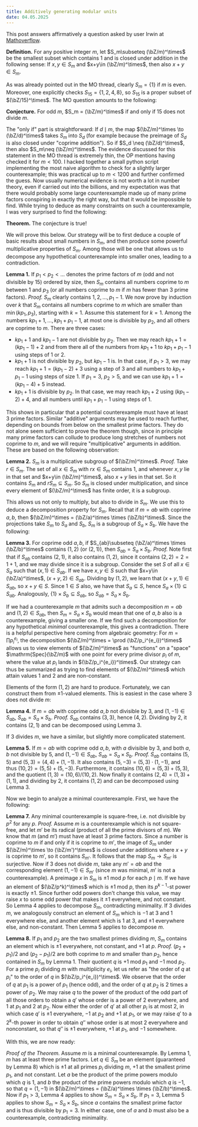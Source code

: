 ```yaml
---
title: Additively generating modular units
date: 04.05.2025
---
```


This post answers affirmatively a question asked by user Irwin at [Mathoverflow](https://mathoverflow.net/questions/491704).

**Definition.** For any positive integer $m$, let $S_m\subseteq (\bZ/m)^\times$ be the smallest subset which contains $1$ and is closed under addition in the following sense: If $x,y\in S_m$ and $x+y\in (\bZ/m)^\times$, then also $x+y\in S_m$.

As was already pointed out in the MO thread, clearly $S_m=\{1\}$ if $m$ is even. Moreover, one explicitly checks $S_{15}=\{1,2,4,8\}$, so $S_{15}$ is a proper subset of $(\bZ/15)^\times$. The MO question amounts to the following:

**Conjecture.** For odd $m$, $S_m = (\bZ/m)^\times$ if and only if $15$ does not divide $m$.

The "only if" part is straightforward: If $d\mid m$, the map $(\bZ/m)^\times \to (\bZ/d)^\times$ takes $S_m$ into $S_d$ (for example because the preimage of $S_d$ is also closed under "coprime addition"). So if $S_d \neq (\bZ/d)^\times$, then also $S_m\neq (\bZ/m)^\times$.
The evidence discussed for this statement in the MO thread is extremely thin, the OP mentions having checked it for $m<100$. I hacked together a small python script implementing the most naive algorithm to check for a slightly larger counterexample; this was practical up to $m<1200$ and further confirmed the guess. Now usually numerical evidence is not worth a lot in number theory, even if carried out into the billions, and my expectation was that there would probably some large counterexample made up of many prime factors conspiring in exactly the right way, but that it would be impossible to find. While trying to deduce as many constraints on such a counterexample, I was very surprised to find the following:

**Theorem.** The conjecture is true!

We will prove this below. Our strategy will be to first deduce a couple of basic results about small numbers in $S_m$, and then produce some powerful multiplicative properties of $S_m$. Among those will be one that allows us to decompose any hypothetical counterexample into smaller ones, leading to a contradiction.

**Lemma 1.** If $p_1 < p_2 < \ldots$ denotes the prime factors of $m$ (odd and not divisible by $15$) ordered by size, then $S_m$ contains all numbers coprime to $m$ between $1$ and $p_3$ (or all numbers coprime to $m$ if $m$ has fewer than $3$ prime factors).
*Proof.* $S_m$ clearly contains $1,2,\ldots,p_1-1$. We now prove by induction over $k$ that $S_m$ contains all numbers coprime to $m$ which are smaller than $\min(kp_1,p_3)$, starting with $k=1$. Assume this statement for $k=1$. Among the numbers $kp_1+1,\ldots,kp_1+p_1-1$, at most one is divisible by $p_2$, and all others are coprime to $m$. There are three cases:

- $kp_1+1$ and $kp_1-1$ are not divisible by $p_2$. Then we may reach $kp_1+1 = (kp_1-1)+2$ and from there all of the numbers from $kp_1+1$ to $kp_1+p_1-1$ using steps of $1$ or $2$.
- $kp_1+1$ is not divisible by $p_2$, but $kp_1-1$ is. In that case, if $p_1>3$, we may reach $kp_1+1 = (kp_1-2)+3$ using a step of $3$ and all numbers to $kp_1+p_1-1$ using steps of size $1$. If $p_1=3$, $p_2>5$, and we can use $kp_1+1 = (kp_1-4)+5$ instead.
- $kp_1+1$ is divisible by $p_2$. In that case, we may reach $kp_1+2$ using $(kp_1-2)+4$, and all numbers until $kp_1+p_1-1$ using steps of $1$.

This shows in particular that a potential counterexample must have at least $3$ prime factors. Similar "additive" arguments may be used to reach further, depending on bounds from below on the smallest prime factors. They do not alone seem sufficient to prove the theorem though, since in principle many prime factors can collude to produce long stretches of numbers not coprime to $m$, and we will require "multiplicative" arguments in addition. These are based on the following observation:

**Lemma 2.** $S_m$ is a multiplicative subgroup of $(\bZ/m)^\times$.
*Proof.* Take $r\in S_m$. The set of all $x\in S_m$ with $rx\in S_m$ contains $1$, and whenever $x,y$ lie in that set and $x+y\in (\bZ/m)^\times$, also $x+y$ lies in that set. So it contains $S_m$ and $rS_m\subseteq S_m$. So $S_m$ is closed under multiplication, and since every element of $(\bZ/m)^\times$ has finite order, it is a subgroup.

This allows us not only to multiply, but also to divide in $S_m$. We use this to deduce a decomposition property for $S_m$. Recall that if $m=ab$ with coprime $a,b$, then $(\bZ/m)^\times = (\bZ/a)^\times \times (\bZ/b)^\times$. Since the projections take $S_m$ to $S_a$ and $S_b$, $S_m$ is a subgroup of $S_a\times S_b$. We have the following:

**Lemma 3.** For coprime odd $a,b$, if $S_{ab}\subseteq (\bZ/a)^\times \times (\bZ/b)^\times$ contains $(1,2)$ (or $(2,1)$), then $S_{ab}=S_a\times S_b$.
*Proof.* Note first that if $S_{ab}$ contains $(2,1)$, it also contains $(1,2)$, since it contains $(2,2)=2=1+1$, and we may divide since it is a subgroup. Consider the set $S$ of all $x\in S_a$ such that $(x,1)\in S_{ab}$. If we have $x,y\in S$ such that $x+y\in (\bZ/a)^\times$, $(x+y,2)\in S_{ab}$. Dividing by $(1,2)$, we learn that $(x+y,1)\in S_{ab}$, so $x+y\in S$. Since $1\in S$ also, we have that $S_a\subseteq S$, hence $S_a\times \{1\}\subseteq S_{ab}$. Analogously, $\{1\}\times S_b\subseteq S_{ab}$, so $S_{ab}=S_a\times S_b$.

If we had a counterexample $m$ that admits such a decomposition $m=ab$ and $(1,2)\in S_{ab}$, then $S_m = S_a\times S_b$ would mean that one of $a,b$ also is a counterexample, giving a smaller one. If we find such a decomposition for any hypothetical *minimal* counterexample, this gives a contradiction. There is a helpful perspective here coming from algebraic geometry: For $m= \prod p_i^{e_i}$, the decomposition $(\bZ/m)^\times = \prod (\bZ/p_i^{e_i})^\times$ allows us to view elements of $(\bZ/m)^\times$ as "functions" on a "space" $\mathrm{Spec}(\bZ/m)$ with one point for every prime divisor $p_i$ of $m$, where the value at $p_i$ lands in $(\bZ/p_i^{e_i})^\times$. Our strategy can thus be summarized as trying to find elements of $(\bZ/m)^\times$ which attain values $1$ and $2$ and are non-constant.

Elements of the form $(1,2)$ are hard to produce. Fortunately, we can construct them from $\pm 1$-valued elements. This is easiest in the case where $3$ does not divide $m$:

**Lemma 4.** If $m=ab$ with coprime odd $a,b$ not divisible by $3$, and $(1,-1)\in S_{ab}$, $S_{ab}=S_a\times S_b$.
*Proof.* $S_{ab}$ contains $(3,3)$, hence $(4,2)$. Dividing by $2$, it contains $(2,1)$ and can be decomposed using Lemma 3.

If $3$ divides $m$, we have a similar, but slightly more complicated statement.

**Lemma 5.** If $m=ab$ with coprime odd $a,b$, with $a$ divisible by $3$, and both $a,b$ not divisible by $5$, and $(1,-1)\in S_{ab}$, $S_{ab} = S_a\times S_b$.
*Proof.* $S_{ab}$ contains $(5,5)$ and $(5,3) = (4,4)+(1,-1)$. It also contains $(5,-3)=(5,3)\cdot (1,-1)$, and thus $(10,2) = (5,5)+(5,-3)$. Furthermore, it contains $(10,6)=(5,3)+(5,3)$, and the quotient $(1,3) = (10,6)/(10,2)$. Now finally it contains $(2,4)=(1,3)+(1,1)$, and dividing by $2$, it contains $(1,2)$ and can be decomposed using Lemma 3.

Now we begin to analyze a minimal counterexample. First, we have the following:

**Lemma 7.** Any minimal counterexample is square-free, i.e. not divisible by $p^2$ for any $p$.
*Proof.* Assume $m$ is a counterexample which is not square-free, and let $m'$ be its radical (product of all the prime divisors of $m$). We know that $m$ (and $m'$) must have at least $3$ prime factors. Since a number is coprime to $m$ if and only if it is coprime to $m'$, the image of $S_m$ under $(\bZ/m)^\times \to (\bZ/m')^\times$ is closed under additions where $x+y$ is coprime to $m'$, so it contains $S_{m'}$. It follows that the map $S_m\to S_{m'}$ is surjective. Now if $3$ does not divide $m$, take any $m'=ab$ and the corresponding element $(1,-1)\in S_{m'}$ (since $m$ was minimal, $m'$ is not a counterexample). A preimage $x$ in $S_m$ is $\pm 1$ mod $p$ for each $p\mid m$. If we have an element of $(\bZ/p^k)^\times$ which is $\pm 1$ mod $p$, then its $p^{k-1}$-st power is exactly $\pm 1$. Since further odd powers don't change this value, we may raise $x$ to some odd power that makes it $\pm 1$ everywhere, and not constant. So Lemma 4 applies to decompose $S_m$, contradicting minimality. If $3$ divides $m$, we analogously construct an element of $S_m$ which is $-1$ at $3$ and $1$ everywhere else, and another element which is $1$ at $3$, and $\pm 1$ everywhere else, and non-constant. Then Lemma 5 applies to decompose $m$.

**Lemma 8.** If $p_1$ and $p_2$ are the two smallest primes dividing $m$, $S_m$ contains an element which is $\pm 1$ everywhere, not constant, and $+1$ at $p$.
*Proof.* $(p_2+p_1)/2$ and $(p_2-p_1)/2$ are both coprime to $m$ and smaller than $p_2$, hence contained in $S_m$ by Lemma 1. Their quotient $q$ is $+1$ mod $p_1$ and $-1$ mod $p_2$. For a prime $p_i$ dividing $m$ with multiplicity $e_i$, let us refer as "the order of $q$ at $p_i$" to the order of $q$ in $(\bZ/p_i^{e_i})^\times$. We observe that the order of $q$ at $p_1$ is a power of $p_1$ (hence odd), and the order of $q$ at $p_2$ is $2$ times a power of $p_2$. We may raise $q$ to the power of the product of the odd part of all those orders to obtain a $q'$ whose order is a power of $2$ everywhere, and $1$ at $p_1$ and $2$ at $p_2$. Now either the order of $q'$ at all other $p_i$ is at most $2$, in which case $q'$ is $\pm 1$ everywhere, $-1$ at $p_2$ and $+1$ at $p_1$, or we may raise $q'$ to a $2^k$-th power in order to obtain $q''$ whose order is at most $2$ everywhere and nonconstant, so that $q''$ is $\pm 1$ everywhere, $+1$ at $p_1$, and $-1$ somewhere.

With this, we are now ready:

*Proof of the Theorem.* Assume $m$ is a minimal counterexample. By Lemma 1, $m$ has at least three prime factors. Let $q\in S_m$ be an element (guaranteed by Lemma 8) which is $\pm 1$ at all primes $p_i$ dividing $m$, $+1$ at the smallest prime $p_1$, and not constant. Let $a$ be the product of the prime powers modulo which $q$ is $1$, and $b$ the product of the prime powers modulo which $q$ is $-1$, so that $q=(1,-1)$ in $(\bZ/m)^\times = (\bZ/a)^\times \times (\bZ/b)^\times$. Now if $p_1>3$, Lemma 4 applies to show $S_m = S_a\times S_b$. If $p_1=3$, Lemma 5 applies to show $S_m=S_a\times S_b$, since $a$ contains the smallest prime factor and is thus divisible by $p_1=3$. In either case, one of $a$ and $b$ must also be a counterexample, contradicting minimality.
